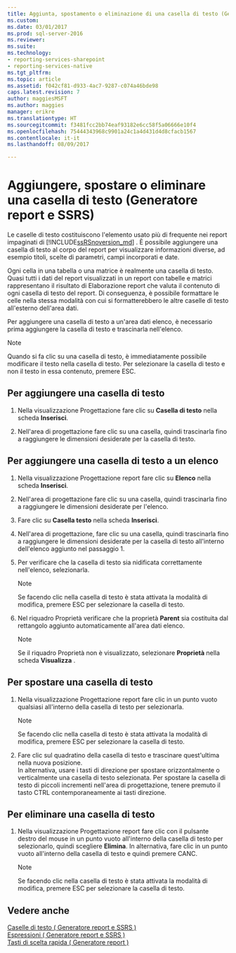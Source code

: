 ```yaml
---
title: Aggiunta, spostamento o eliminazione di una casella di testo (Generatore Report e SSRS) | Documenti Microsoft
ms.custom: 
ms.date: 03/01/2017
ms.prod: sql-server-2016
ms.reviewer: 
ms.suite: 
ms.technology:
- reporting-services-sharepoint
- reporting-services-native
ms.tgt_pltfrm: 
ms.topic: article
ms.assetid: f042cf81-d933-4ac7-9287-c074a46bde98
caps.latest.revision: 7
author: maggiesMSFT
ms.author: maggies
manager: erikre
ms.translationtype: HT
ms.sourcegitcommit: f3481fcc2bb74eaf93182e6cc58f5a06666e10f4
ms.openlocfilehash: 75444343968c9901a24c1a4d431d4d8cfacb1567
ms.contentlocale: it-it
ms.lasthandoff: 08/09/2017

---
```

# <a name="add-move-or-delete-a-text-box-report-builder-and-ssrs"></a>Aggiungere, spostare o eliminare una casella di testo (Generatore report e SSRS)
  Le caselle di testo costituiscono l'elemento usato più di frequente nei report impaginati di [!INCLUDE[ssRSnoversion_md](../../includes/ssrsnoversion-md.md)] . È possibile aggiungere una casella di testo al corpo del report per visualizzare informazioni diverse, ad esempio titoli, scelte di parametri, campi incorporati e date.  
  
 Ogni cella in una tabella o una matrice è realmente una casella di testo. Quasi tutti i dati del report visualizzati in un report con tabelle e matrici rappresentano il risultato di Elaborazione report che valuta il contenuto di ogni casella di testo del report. Di conseguenza, è possibile formattare le celle nella stessa modalità con cui si formatterebbero le altre caselle di testo all'esterno dell'area dati.  
  
 Per aggiungere una casella di testo a un'area dati elenco, è necessario prima aggiungere la casella di testo e trascinarla nell'elenco.  
  
> [!NOTE]  
>  Quando si fa clic su una casella di testo, è immediatamente possibile modificare il testo nella casella di testo. Per selezionare la casella di testo e non il testo in essa contenuto, premere ESC.  
  
## <a name="to-add-a-text-box"></a>Per aggiungere una casella di testo  
  
1.  Nella visualizzazione Progettazione fare clic su **Casella di testo** nella scheda **Inserisci**.  
  
2.  Nell'area di progettazione fare clic su una casella, quindi trascinarla fino a raggiungere le dimensioni desiderate per la casella di testo.  
  
## <a name="to-add-a-text-box-in-a-list"></a>Per aggiungere una casella di testo a un elenco  
  
1.  Nella visualizzazione Progettazione report fare clic su **Elenco** nella scheda **Inserisci**.  
  
2.  Nell'area di progettazione fare clic su una casella, quindi trascinarla fino a raggiungere le dimensioni desiderate per l'elenco.  
  
3.  Fare clic su **Casella testo** nella scheda **Inserisci**.  
  
4.  Nell'area di progettazione, fare clic su una casella, quindi trascinarla fino a raggiungere le dimensioni desiderate per la casella di testo all'interno dell'elenco aggiunto nel passaggio 1.   
  
5.  Per verificare che la casella di testo sia nidificata correttamente nell'elenco, selezionarla.  
  
    > [!NOTE]  
    >  Se facendo clic nella casella di testo è stata attivata la modalità di modifica, premere ESC per selezionare la casella di testo.  
  
6.  Nel riquadro Proprietà verificare che la proprietà **Parent** sia costituita dal rettangolo aggiunto automaticamente all'area dati elenco.  
  
    > [!NOTE]  
    >  Se il riquadro Proprietà non è visualizzato, selezionare **Proprietà** nella scheda **Visualizza** .  
  
## <a name="to-move-a-text-box"></a>Per spostare una casella di testo  
  
1.  Nella visualizzazione Progettazione report fare clic in un punto vuoto qualsiasi all'interno della casella di testo per selezionarla.  
  
    > [!NOTE]  
    >  Se facendo clic nella casella di testo è stata attivata la modalità di modifica, premere ESC per selezionare la casella di testo.  
  
2.  Fare clic sul quadratino della casella di testo e trascinare quest'ultima nella nuova posizione.   
    In alternativa, usare i tasti di direzione per spostare orizzontalmente o verticalmente una casella di testo selezionata. Per spostare la casella di testo di piccoli incrementi nell'area di progettazione, tenere premuto il tasto CTRL contemporaneamente ai tasti direzione.  
  
## <a name="to-delete-a-text-box"></a>Per eliminare una casella di testo  
  
1.  Nella visualizzazione Progettazione report fare clic con il pulsante destro del mouse in un punto vuoto all'interno della casella di testo per selezionarlo, quindi scegliere **Elimina**. In alternativa, fare clic in un punto vuoto all'interno della casella di testo e quindi premere CANC.  
  
    > [!NOTE]  
    >  Se facendo clic nella casella di testo è stata attivata la modalità di modifica, premere ESC per selezionare la casella di testo.  
  
## <a name="see-also"></a>Vedere anche  
 [Caselle di testo &#40; Generatore report e SSRS &#41;](../../reporting-services/report-design/text-boxes-report-builder-and-ssrs.md)   
 [Espressioni &#40; Generatore report e SSRS &#41;](../../reporting-services/report-design/expressions-report-builder-and-ssrs.md)   
 [Tasti di scelta rapida &#40; Generatore report &#41;](../../reporting-services/report-builder/keyboard-shortcuts-report-builder.md)  
  
  
